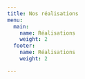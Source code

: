 ```yaml
---
title: Nos réalisations
menu:
  main:
    name: Réalisations
    weight: 2
  footer:
    name: Réalisations
    weight: 2

---
```

